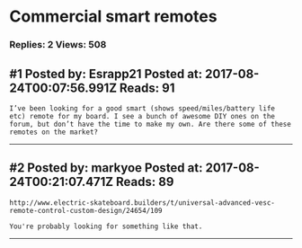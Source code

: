 # Commercial smart remotes

### Replies: 2 Views: 508

## \#1 Posted by: Esrapp21 Posted at: 2017-08-24T00:07:56.991Z Reads: 91

```
I’ve been looking for a good smart (shows speed/miles/battery life etc) remote for my board. I see a bunch of awesome DIY ones on the forum, but don’t have the time to make my own. Are there some of these remotes on the market?
```

---
## \#2 Posted by: markyoe Posted at: 2017-08-24T00:21:07.471Z Reads: 89

```
http://www.electric-skateboard.builders/t/universal-advanced-vesc-remote-control-custom-design/24654/109

You're probably looking for something like that.
```

---
